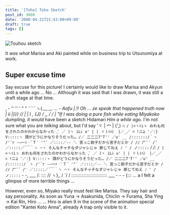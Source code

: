 ```yaml
---
title: '[Toho] Toho Sketch'
post_id: 3660
date: '2008-04-21T21:43:00+09:00'
draft: true
tags: []
---
```


![Touhou sketch](https://danmaq.com/image/illustrations/th/th_sketch_s.jpg)

It _was what_ Marisa and Aki painted while on business trip to Utsunomiya at work.

## Super excuse time

Say excuse for this picture! I certainly would like to draw Marisa and Akyun until a while ago ... No ... Although it was said that I was drawn, it was still a draft stage at that time.

, \- '' '' ' " " ¨¨¨ヽ(.__ _,,, ... \- Aafu |.!! Oh ... ze speak that happened truth now | ii |}}} // |_ | l _, {J} / ,, / / ​​| "If I was doing a pure fish while eating Miyakoko dumpling, it would_ have been a sketch Hidamari _Him a while ago._ I'm not sure what you are _talking_ about, but I'd say 'ヾ | 宀 | {',) ∩ `/ |<ヽﾄiゝ おれも何をされたのかわからなかった ,ﾞ ／ )ヽ iLﾚ u' | | ヾｌﾄﾊ〉 |／_／ ﾊ !ニ⊇ '／:} V:::::ヽ 頭がどうにかなりそうだった… /／ 二二二7'T'' ／u' __ /:::::::/｀ヽ /'´r -―一ｧ‐ﾞＴ´ '"´ ／::::／-‐ ＼ 宮っこ餃子だから宮子だとか / // 广¨´ /' ／:::::／´￣｀ヽ ⌒ヽ そんなチャチなダジャレじゃ 断じてねえ ﾉ ' / ノ:::::` _/ /:_ `/ |<ヽﾄiゝ おれも何をされたのかわからなかった ,ﾞ ／ )ヽ iLﾚ u' | | ヾｌﾄﾊ〉 |／_／ ﾊ !ニ⊇ '／:} V:::::ヽ 頭がどうにかなりそうだった… /／ 二二二7'T'' ／u' __ /:::::::/｀ヽ /'´r -―一ｧ‐ﾞＴ´ '"´ ／::::／-‐ ＼ 宮っこ餃子だから宮子だとか / // 广¨´ /' ／:::::／´￣｀ヽ ⌒ヽ そんなチャチなダジャレじゃ 断じてねえ ﾉ ' / ノ:::::` \- -, ___ /: :::: // ヽ}_ / `/ / :::::::::::::::::::::::::::: ___ - - - {::: ... a I felt a glimpse of more terrible things ...

However, even so, Miyako really must feel like Marisa. They say hair and say personality. As soon as Yuna → Asakunida, Chiclin → Furama, Sha Ying → Kai Rin, Hiro ... ... Hiro is alien 9 in the scene of the animation special edition "Kantei Koto Anna", already A trap only visible to it.
